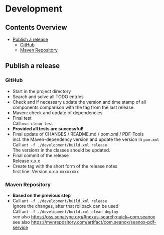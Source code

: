 # Development


## Contents Overview
* [Publish a release](#publish-a-release)
   * [GitHub](#github)
   * [Maven Repository](#maven-repository)


## Publish a release

### GitHub
- Start in the project directory
- Search and solve all TODO entries
- Check and if necessary update the version and time stamp of all components
  comparison with the tag from the last release.
- Maven: check and update of dependencies
- Final test  
  Call `mvn clean test`
- __Provided all tests are successful!__
- Final update of CHANGES / README.md / pom.xml / PDF-Tools  
  incl. the Maven-dependency version and update the version in `pom.xml`  
  Call `ant -f ./development/build.xml release`  
  The versions in the classes should be updated.
- Final commit of the release  
  Release x.x.x
- Create tag with the short form of the release notes  
  first line: Version x.x.x xxxxxxxx

### Maven Repository
- __Based on the previous step__
- Call `ant -f ./development/build.xml release`  
  Ignore the changes, after that rollback can be used  
  Call `ant -f ./development/build.xml clean deploy`  
  see also https://oss.sonatype.org/#nexus-search;quick~com.seanox  
  see also https://mvnrepository.com/artifact/com.seanox/seanox-pdf-service
